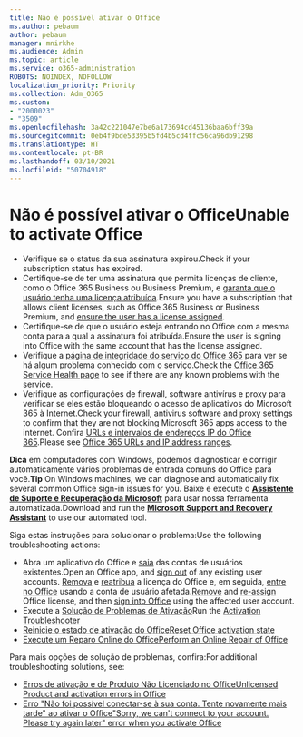 ```yaml
---
title: Não é possível ativar o Office
ms.author: pebaum
author: pebaum
manager: mnirkhe
ms.audience: Admin
ms.topic: article
ms.service: o365-administration
ROBOTS: NOINDEX, NOFOLLOW
localization_priority: Priority
ms.collection: Adm_O365
ms.custom:
- "2000023"
- "3509"
ms.openlocfilehash: 3a42c221047e7be6a173694cd45136baa6bff39a
ms.sourcegitcommit: 0eb4f9bde53395b5fd4b5cd4ffc56ca96db91298
ms.translationtype: HT
ms.contentlocale: pt-BR
ms.lasthandoff: 03/10/2021
ms.locfileid: "50704918"
---
```

# <a name="unable-to-activate-office"></a><span data-ttu-id="fc3cd-102">Não é possível ativar o Office</span><span class="sxs-lookup"><span data-stu-id="fc3cd-102">Unable to activate Office</span></span>

- <span data-ttu-id="fc3cd-103">Verifique se o status da sua assinatura expirou.</span><span class="sxs-lookup"><span data-stu-id="fc3cd-103">Check if your subscription status has expired.</span></span>
- <span data-ttu-id="fc3cd-104">Certifique-se de ter uma assinatura que permita licenças de cliente, como o Office 365 Business ou Business Premium, e [garanta que o usuário tenha uma licença atribuída](https://docs.microsoft.com/microsoft-365/admin/manage/assign-licenses-to-users?view=o365-worldwide).</span><span class="sxs-lookup"><span data-stu-id="fc3cd-104">Ensure you have a subscription that allows client licenses, such as Office 365 Business or Business Premium, and [ensure the user has a license assigned](https://docs.microsoft.com/microsoft-365/admin/manage/assign-licenses-to-users?view=o365-worldwide).</span></span>
- <span data-ttu-id="fc3cd-105">Certifique-se de que o usuário esteja entrando no Office com a mesma conta para a qual a assinatura foi atribuída.</span><span class="sxs-lookup"><span data-stu-id="fc3cd-105">Ensure the user is signing into Office with the same account that has the license assigned.</span></span>
- <span data-ttu-id="fc3cd-106">Verifique a [página de integridade do serviço do Office 365](https://docs.microsoft.com/office365/enterprise/view-service-health) para ver se há algum problema conhecido com o serviço.</span><span class="sxs-lookup"><span data-stu-id="fc3cd-106">Check the [Office 365 Service Health page](https://docs.microsoft.com/office365/enterprise/view-service-health) to see if there are any known problems with the service.</span></span>
- <span data-ttu-id="fc3cd-107">Verifique as configurações de firewall, software antivírus e proxy para verificar se eles estão bloqueando o acesso de aplicativos do Microsoft 365 à Internet.</span><span class="sxs-lookup"><span data-stu-id="fc3cd-107">Check your firewall, antivirus software and proxy settings to confirm that they are not blocking Microsoft 365 apps access to the internet.</span></span> <span data-ttu-id="fc3cd-108">Confira [URLs e intervalos de endereços IP do Office 365](https://docs.microsoft.com/office365/enterprise/urls-and-ip-address-ranges "Intervalos de endereços IP e URLs do Office 365").</span><span class="sxs-lookup"><span data-stu-id="fc3cd-108">Please see [Office 365 URLs and IP address ranges](https://docs.microsoft.com/office365/enterprise/urls-and-ip-address-ranges "Office 365 URLs and IP address ranges").</span></span>

<span data-ttu-id="fc3cd-109">**Dica** em computadores com Windows, podemos diagnosticar e corrigir automaticamente vários problemas de entrada comuns do Office para você.</span><span class="sxs-lookup"><span data-stu-id="fc3cd-109">**Tip** On Windows machines, we can diagnose and automatically fix several common Office sign-in issues for you.</span></span> <span data-ttu-id="fc3cd-110">Baixe e execute o  **[Assistente de Suporte e Recuperação da Microsoft](https://aka.ms/SaRA-OfficeSignInScenario)** para usar nossa ferramenta automatizada.</span><span class="sxs-lookup"><span data-stu-id="fc3cd-110">Download and run the  **[Microsoft Support and Recovery Assistant](https://aka.ms/SaRA-OfficeSignInScenario)** to use our automated tool.</span></span>

<span data-ttu-id="fc3cd-111">Siga estas instruções para solucionar o problema:</span><span class="sxs-lookup"><span data-stu-id="fc3cd-111">Use the following troubleshooting actions:</span></span>

- <span data-ttu-id="fc3cd-112">Abra um aplicativo do Office e [saia](https://support.office.com/article/5a20dc11-47e9-4b6f-945d-478cb6d92071) das contas de usuários existentes.</span><span class="sxs-lookup"><span data-stu-id="fc3cd-112">Open an Office app, and [sign out](https://support.office.com/article/5a20dc11-47e9-4b6f-945d-478cb6d92071) of any existing user accounts.</span></span> <span data-ttu-id="fc3cd-113">[Remova](https://docs.microsoft.com/microsoft-365/admin/manage/remove-licenses-from-users) e [reatribua](https://docs.microsoft.com/microsoft-365/admin/manage/assign-licenses-to-users) a licença do Office e, em seguida, [entre no Office](https://support.office.com/article/628ea040-f265-49de-b986-be09c3ebf8a9) usando a conta de usuário afetada.</span><span class="sxs-lookup"><span data-stu-id="fc3cd-113">[Remove](https://docs.microsoft.com/microsoft-365/admin/manage/remove-licenses-from-users) and [re-assign](https://docs.microsoft.com/microsoft-365/admin/manage/assign-licenses-to-users) Office license, and then [sign into Office](https://support.office.com/article/628ea040-f265-49de-b986-be09c3ebf8a9) using the affected user account.</span></span>
- <span data-ttu-id="fc3cd-114">Execute a [Solução de Problemas de Ativação](https://aka.ms/SARA-OfficeActivation-Alchemy)</span><span class="sxs-lookup"><span data-stu-id="fc3cd-114">Run the [Activation Troubleshooter](https://aka.ms/SARA-OfficeActivation-Alchemy)</span></span>
- [<span data-ttu-id="fc3cd-115">Reinicie o estado de ativação do Office</span><span class="sxs-lookup"><span data-stu-id="fc3cd-115">Reset Office activation state</span></span>](https://docs.microsoft.com/office365/troubleshoot/activation/reset-office-365-proplus-activation-state "Reiniciar o estado de ativação do Office")
- [<span data-ttu-id="fc3cd-116">Execute um Reparo Online do Office</span><span class="sxs-lookup"><span data-stu-id="fc3cd-116">Perform an Online Repair of Office</span></span>](https://support.office.com/Article/7821d4b6-7c1d-4205-aa0e-a6b40c5bb88b?wt.mc_id=Alchemy_ClientDIA)

<span data-ttu-id="fc3cd-117">Para mais opções de solução de problemas, confira:</span><span class="sxs-lookup"><span data-stu-id="fc3cd-117">For additional troubleshooting solutions, see:</span></span>  

- [<span data-ttu-id="fc3cd-118">Erros de ativação e de Produto Não Licenciado no Office</span><span class="sxs-lookup"><span data-stu-id="fc3cd-118">Unlicensed Product and activation errors in Office</span></span>](https://support.office.com/Article/0d23d3c0-c19c-4b2f-9845-5344fedc4380?wt.mc_id=Alchemy_ClientDIA)
- [<span data-ttu-id="fc3cd-119">Erro "Não foi possível conectar-se à sua conta. Tente novamente mais tarde" ao ativar o Office</span><span class="sxs-lookup"><span data-stu-id="fc3cd-119">"Sorry, we can't connect to your account. Please try again later" error when you activate Office</span></span>](https://docs.microsoft.com/office/troubleshoot/activation-installation/issue-when-activate-office-from-office-365)